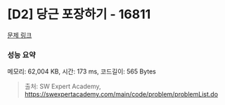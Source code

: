 # [D2] 당근 포장하기 - 16811 

[문제 링크](https://swexpertacademy.com/main/code/problem/problemDetail.do?contestProbId=AYamNLoKGSgDFAVx) 

### 성능 요약

메모리: 62,004 KB, 시간: 173 ms, 코드길이: 565 Bytes



> 출처: SW Expert Academy, https://swexpertacademy.com/main/code/problem/problemList.do